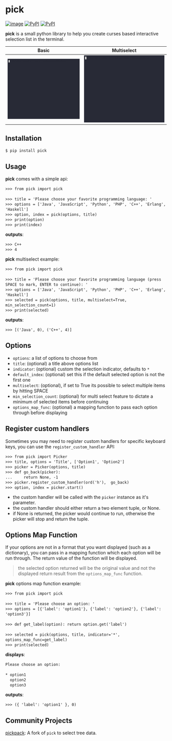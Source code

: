 # pick

[![image](https://github.com/wong2/pick/actions/workflows/ci.yml/badge.svg)](https://github.com/wong2/pick/actions/workflows/ci.yml)
[![PyPI](https://img.shields.io/pypi/v/pick.svg)](https://pypi.python.org/pypi/pick)
[![PyPI](https://img.shields.io/pypi/dm/pick)](https://pypi.python.org/pypi/pick)

**pick** is a small python library to help you create curses based
interactive selection list in the terminal.

|         Basic          |         Multiselect          |
| :--------------------: | :--------------------------: |
| ![](example/basic.gif) | ![](example/multiselect.gif) |

## Installation

    $ pip install pick

## Usage

**pick** comes with a simple api:

    >>> from pick import pick

    >>> title = 'Please choose your favorite programming language: '
    >>> options = ['Java', 'JavaScript', 'Python', 'PHP', 'C++', 'Erlang', 'Haskell']
    >>> option, index = pick(options, title)
    >>> print(option)
    >>> print(index)

**outputs**:

    >>> C++
    >>> 4

**pick** multiselect example:

    >>> from pick import pick

    >>> title = 'Please choose your favorite programming language (press SPACE to mark, ENTER to continue): '
    >>> options = ['Java', 'JavaScript', 'Python', 'PHP', 'C++', 'Erlang', 'Haskell']
    >>> selected = pick(options, title, multiselect=True, min_selection_count=1)
    >>> print(selected)

**outputs**:

    >>> [('Java', 0), ('C++', 4)]

## Options

- `options`: a list of options to choose from
- `title`: (optional) a title above options list
- `indicator`: (optional) custom the selection indicator, defaults to `*`
- `default_index`: (optional) set this if the default selected option
  is not the first one
- `multiselect`: (optional), if set to True its possible to select
  multiple items by hitting SPACE
- `min_selection_count`: (optional) for multi select feature to
  dictate a minimum of selected items before continuing
- `options_map_func`: (optional) a mapping function to pass each
  option through before displaying

## Register custom handlers

Sometimes you may need to register custom handlers for specific keyboard
keys, you can use the `register_custom_handler` API:

    >>> from pick import Picker
    >>> title, options = 'Title', ['Option1', 'Option2']
    >>> picker = Picker(options, title)
    >>> def go_back(picker):
    ...     return None, -1
    >>> picker.register_custom_handler(ord('h'),  go_back)
    >>> option, index = picker.start()

- the custom handler will be called with the `picker` instance as
  it\'s parameter.
- the custom handler should either return a two element tuple, or
  None.
- if None is returned, the picker would continue to run, otherwise the
  picker will stop and return the tuple.

## Options Map Function

If your options are not in a format that you want displayed (such as a
dictionary), you can pass in a mapping function which each option will
be run through. The return value of the function will be displayed.

> the selected option returned will be the original value and not the
> displayed return result from the `options_map_func` function.

**pick** options map function example:

    >>> from pick import pick

    >>> title = 'Please choose an option: '
    >>> options = [{'label': 'option1'}, {'label': 'option2'}, {'label': 'option3'}]

    >>> def get_label(option): return option.get('label')

    >>> selected = pick(options, title, indicator='*', options_map_func=get_label)
    >>> print(selected)

**displays**:

    Please choose an option:

    * option1
      option2
      option3

**outputs**:

    >>> ({ 'label': 'option1' }, 0)

## Community Projects

[pickpack](https://github.com/anafvana/pickpack): A fork of `pick` to select tree data.

